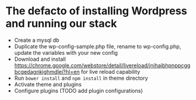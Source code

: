 # The defacto of installing Wordpress and running our stack

* Create a mysql db
* Duplicate the wp-config-sample.php file, rename to wp-config.php, update the variables with your new config
* Download and install https://chrome.google.com/webstore/detail/livereload/jnihajbhpnppcggbcgedagnkighmdlei?hl=en for live reload capability
* Run `bower install` and `npm install` in theme directory
* Activate theme and plugins
* Configure plugins (TODO add plugin configurations)